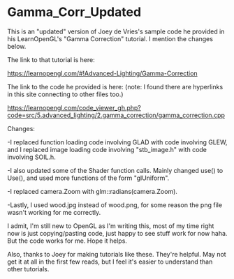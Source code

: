 # Gamma_Corr_Updated
This is an "updated" version of Joey de Vries's sample code he provided in his LearnOpenGL's "Gamma Correction" tutorial. I mention the changes below. 

The link to that tutorial is here:

https://learnopengl.com/#!Advanced-Lighting/Gamma-Correction

The link to the code he provided is here: (note: I found there are hyperlinks in this site connecting to other files too.)

https://learnopengl.com/code_viewer_gh.php?code=src/5.advanced_lighting/2.gamma_correction/gamma_correction.cpp

Changes:

-I replaced function loading code involving GLAD with code involving GLEW, and I replaced image loading code involving "stb_image.h" with code involving SOIL.h.

-I also updated some of the Shader function calls. Mainly changed use() to Use(), and used more functions of the form "glUniform". 

-I replaced camera.Zoom with glm::radians(camera.Zoom). 

-Lastly, I used wood.jpg instead of wood.png, for some reason the png file wasn't working for me correctly. 

I admit, I'm still new to OpenGL as I'm writing this, most of my time right now is just copying/pasting code, just happy to see stuff work for now haha. But the code works for me. Hope it helps. 

Also, thanks to Joey for making tutorials like these. They're helpful. May not get it at all in the first few reads, but I feel it's easier to understand than other tutorials.

